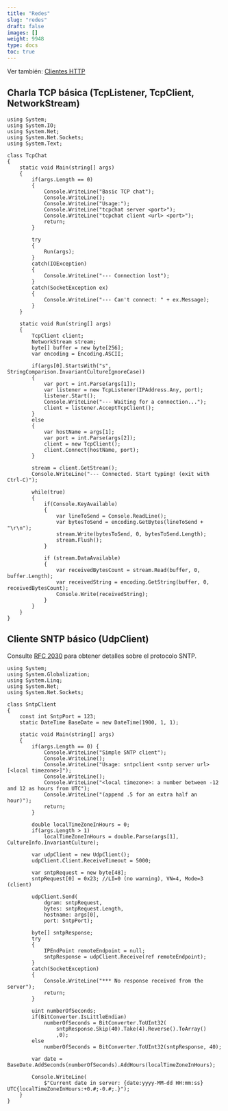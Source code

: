 ```yaml
---
title: "Redes"
slug: "redes"
draft: false
images: []
weight: 9948
type: docs
toc: true
---
```


Ver también: [Clientes HTTP](https://www.wikiod.com/es/dotnet/clientes-http)

## Charla TCP básica (TcpListener, TcpClient, NetworkStream)
    using System;
    using System.IO;
    using System.Net;
    using System.Net.Sockets;
    using System.Text;

    class TcpChat
    {
        static void Main(string[] args)
        {
            if(args.Length == 0)
            {
                Console.WriteLine("Basic TCP chat");
                Console.WriteLine();
                Console.WriteLine("Usage:");
                Console.WriteLine("tcpchat server <port>");
                Console.WriteLine("tcpchat client <url> <port>");
                return;
            }

            try
            {
                Run(args);
            }
            catch(IOException)
            {
                Console.WriteLine("--- Connection lost");
            }
            catch(SocketException ex)
            {
                Console.WriteLine("--- Can't connect: " + ex.Message);
            }
        }
        
        static void Run(string[] args)
        {
            TcpClient client;
            NetworkStream stream;
            byte[] buffer = new byte[256];
            var encoding = Encoding.ASCII;

            if(args[0].StartsWith("s", StringComparison.InvariantCultureIgnoreCase))
            {
                var port = int.Parse(args[1]);
                var listener = new TcpListener(IPAddress.Any, port);
                listener.Start();
                Console.WriteLine("--- Waiting for a connection...");
                client = listener.AcceptTcpClient();
            }
            else
            {
                var hostName = args[1];
                var port = int.Parse(args[2]);
                client = new TcpClient();
                client.Connect(hostName, port);
            }

            stream = client.GetStream();
            Console.WriteLine("--- Connected. Start typing! (exit with Ctrl-C)");

            while(true)
            {
                if(Console.KeyAvailable)
                {
                    var lineToSend = Console.ReadLine();
                    var bytesToSend = encoding.GetBytes(lineToSend + "\r\n");
                    stream.Write(bytesToSend, 0, bytesToSend.Length);
                    stream.Flush();
                }

                if (stream.DataAvailable)
                {
                    var receivedBytesCount = stream.Read(buffer, 0, buffer.Length);
                    var receivedString = encoding.GetString(buffer, 0, receivedBytesCount);
                    Console.Write(receivedString);
                }
            }
        }
    }


## Cliente SNTP básico (UdpClient)
Consulte [RFC 2030](http://tools.ietf.org/html/rfc2030) para obtener detalles sobre el protocolo SNTP.

    using System;
    using System.Globalization;
    using System.Linq;
    using System.Net;
    using System.Net.Sockets;

    class SntpClient
    {
        const int SntpPort = 123;
        static DateTime BaseDate = new DateTime(1900, 1, 1);

        static void Main(string[] args)
        {
            if(args.Length == 0) {
                Console.WriteLine("Simple SNTP client");
                Console.WriteLine();
                Console.WriteLine("Usage: sntpclient <sntp server url> [<local timezone>]");
                Console.WriteLine();
                Console.WriteLine("<local timezone>: a number between -12 and 12 as hours from UTC");
                Console.WriteLine("(append .5 for an extra half an hour)");
                return;
            }

            double localTimeZoneInHours = 0;
            if(args.Length > 1)
                localTimeZoneInHours = double.Parse(args[1], CultureInfo.InvariantCulture);

            var udpClient = new UdpClient();
            udpClient.Client.ReceiveTimeout = 5000;

            var sntpRequest = new byte[48];
            sntpRequest[0] = 0x23; //LI=0 (no warning), VN=4, Mode=3 (client)

            udpClient.Send(
                dgram: sntpRequest,
                bytes: sntpRequest.Length,
                hostname: args[0],
                port: SntpPort);

            byte[] sntpResponse;
            try
            {
                IPEndPoint remoteEndpoint = null;
                sntpResponse = udpClient.Receive(ref remoteEndpoint);
            }
            catch(SocketException)
            {
                Console.WriteLine("*** No response received from the server");
                return;
            }

            uint numberOfSeconds;
            if(BitConverter.IsLittleEndian)
                numberOfSeconds = BitConverter.ToUInt32(
                    sntpResponse.Skip(40).Take(4).Reverse().ToArray()
                    ,0);
            else
                numberOfSeconds = BitConverter.ToUInt32(sntpResponse, 40);
            
            var date = BaseDate.AddSeconds(numberOfSeconds).AddHours(localTimeZoneInHours);

            Console.WriteLine(
                $"Current date in server: {date:yyyy-MM-dd HH:mm:ss} UTC{localTimeZoneInHours:+0.#;-0.#;.}");
        }
    }

